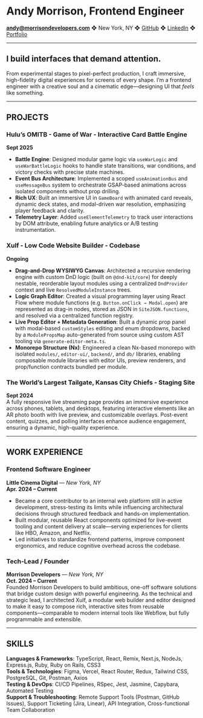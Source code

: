 # Andy Morrison, Frontend Engineer
**andy@morrisondevelopers.com** ❖ New York, NY ❖ [GitHub](https://github.com/andrewmorrisondev) ❖ [LinkedIn](https://www.linkedin.com/in/andy-morrison-b94945246/) ❖ [Portfolio](https://lcdigital.io/)

---

## I build interfaces that demand attention.
From experimental stages to pixel-perfect production, I craft immersive, high-fidelity digital experiences for screens of every shape. I’m a frontend engineer with a creative soul and a cinematic edge—designing UI that *feels* like something.

---

## PROJECTS

### **Hulu’s OMITB - Game of War - Interactive Card Battle Engine**  
**Sept 2025**  
- **Battle Engine**: Designed modular game logic via `useWarLogic` and `useWarBattleLogic` hooks to handle state transitions, war conditions, and victory checks with precise state machines.  
- **Event Bus Architecture**: Implemented a scoped `useAnimationBus` and `useMessageBus` system to orchestrate GSAP-based animations across isolated components without prop drilling.  
- **Rich UX**: Built an immersive UI in `GameBoard` with animated card reveals, dynamic deck states, and modal-driven war resolution, emphasizing player feedback and clarity.  
- **Telemetry Layer**: Added `useElementTelemetry` to track user interactions by DOM attribute, enabling future analytics or A/B testing instrumentation.

### **Xulf - Low Code Website Builder - Codebase**  
**Ongoing**  
- **Drag-and-Drop WYSIWYG Canvas**: Architected a recursive rendering engine with custom DnD logic (built on `@dnd-kit/core`) for deeply nestable, reorderable layout modules using a centralized `DndProvider` context and live `ResolvedModuleInstance` trees.  
- **Logic Graph Editor**: Created a visual programming layer using React Flow where module functions (e.g. `Button.onClick → Modal.open`) are represented as drag-in nodes, stored as JSON in `SiteJSON.functions`, and resolved via a centralized function registry.  
- **Live Prop Editor + Metadata Generation**: Built a dynamic prop panel with modal-based `customStyles` editing and enum dropdowns, backed by a `ModulePropsMap` auto-generated from source using custom AST tooling via `generate-editor-meta.ts`.  
- **Monorepo Structure (Nx)**: Engineered a clean Nx-based monorepo with isolated `modules/`, `editor-ui/`, `backend/`, and `db/` libraries, enabling composable module libraries with editor UIs, preview renderers, and prop/function contracts bundled per module.

### **The World’s Largest Tailgate, Kansas City Chiefs - Staging Site**  
**Sept 2024**  
A fully responsive live streaming page provides an immersive experience across phones, tablets, and desktops, featuring interactive elements like an AR photo booth with live preview, and customizable overlays. Post-event content, quizzes, and polling interfaces enhance audience engagement, ensuring a dynamic, high-quality experience.

---

## WORK EXPERIENCE

### **Frontend Software Engineer**  
**Little Cinema Digital** — *New York, NY*  
**Apr. 2024 – Current**  
- Became a core contributor to an internal web platform still in active development, stress-testing its limits while influencing architectural decisions through structured feedback and hands-on implementation.  
- Built modular, reusable React components optimized for live-event tooling and content delivery at scale—serving experiences for clients like HBO, Amazon, and Netflix.  
- Led initiatives to standardize frontend patterns, improve component ergonomics, and reduce cognitive overhead across the codebase.

### **Tech-Lead / Founder**  
**Morrison Developers** — *New York, NY*  
**Oct. 2024 – Current**  
Founded Morrison Developers to build ambitious, one-off software solutions that bridge custom design with powerful engineering. As the technical and strategic lead, I architected Xulf, a modular web builder and editor designed to make it easy to compose rich, interactive sites from reusable components—comparable to modern internal tools like Webflow, but fully programmable and extensible.

---

## SKILLS

**Languages & Frameworks**: TypeScript, React, Remix, Next.js, NodeJs, Express.js, Ruby, Ruby on Rails, CSS3  
**Tools & Technologies**: Figma, Vercel, React Router, Redux, Tailwind CSS, PostgreSQL, Git, Postman, Axios  
**Testing & DevOps**: CI/CD Pipelines, RSpec, Jest, Jasmine, Capybara, Automated Testing  
**Support & Troubleshooting**: Remote Support Tools (Postman, GitHub Issues), Support Ticketing (Jira, Linear), API Integration, Cross-functional Team Collaboration
